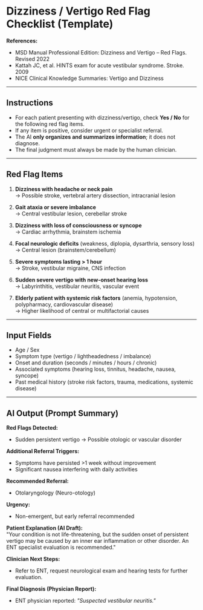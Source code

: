 # Dizziness / Vertigo Red Flag Checklist (Template)

**References:**
- MSD Manual Professional Edition: Dizziness and Vertigo – Red Flags. Revised 2022  
- Kattah JC, et al. HINTS exam for acute vestibular syndrome. Stroke. 2009  
- NICE Clinical Knowledge Summaries: Vertigo and Dizziness  

---

## Instructions
- For each patient presenting with dizziness/vertigo, check **Yes / No** for the following red flag items.  
- If any item is positive, consider urgent or specialist referral.  
- The AI **only organizes and summarizes information**; it does not diagnose.  
- The final judgment must always be made by the human clinician.  

---

## Red Flag Items

1. **Dizziness with headache or neck pain**  
   → Possible stroke, vertebral artery dissection, intracranial lesion  

2. **Gait ataxia or severe imbalance**  
   → Central vestibular lesion, cerebellar stroke  

3. **Dizziness with loss of consciousness or syncope**  
   → Cardiac arrhythmia, brainstem ischemia  

4. **Focal neurologic deficits** (weakness, diplopia, dysarthria, sensory loss)  
   → Central lesion (brainstem/cerebellum)  

5. **Severe symptoms lasting > 1 hour**  
   → Stroke, vestibular migraine, CNS infection  

6. **Sudden severe vertigo with new-onset hearing loss**  
   → Labyrinthitis, vestibular neuritis, vascular event  

7. **Elderly patient with systemic risk factors** (anemia, hypotension, polypharmacy, cardiovascular disease)  
   → Higher likelihood of central or multifactorial causes  

---

## Input Fields
- Age / Sex  
- Symptom type (vertigo / lightheadedness / imbalance)  
- Onset and duration (seconds / minutes / hours / chronic)  
- Associated symptoms (hearing loss, tinnitus, headache, nausea, syncope)  
- Past medical history (stroke risk factors, trauma, medications, systemic disease)  

---

## AI Output (Prompt Summary)

**Red Flags Detected:**  
- Sudden persistent vertigo → Possible otologic or vascular disorder  

**Additional Referral Triggers:**  
- Symptoms have persisted >1 week without improvement  
- Significant nausea interfering with daily activities  

**Recommended Referral:**  
- Otolaryngology (Neuro-otology)  

**Urgency:**  
- Non-emergent, but early referral recommended  

**Patient Explanation (AI Draft):**  
"Your condition is not life-threatening, but the sudden onset of persistent vertigo may be caused by an inner ear inflammation or other disorder. An ENT specialist evaluation is recommended."  

**Clinician Next Steps:**  
- Refer to ENT, request neurological exam and hearing tests for further evaluation.  

**Final Diagnosis (Physician Report):**  
- ENT physician reported: *"Suspected vestibular neuritis."*  
